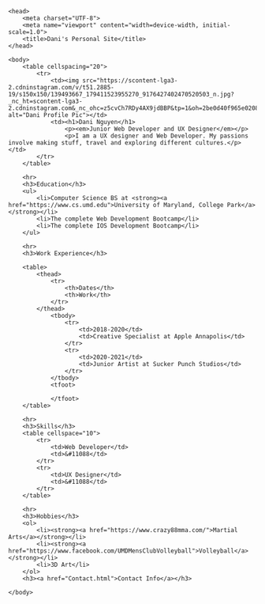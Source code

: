 <!DOCTYPE html>
<html lang="en">

    <head>
        <meta charset="UTF-8">
        <meta name="viewport" content="width=device-width, initial-scale=1.0">
        <title>Dani's Personal Site</title>
    </head>

    <body>
        <table cellspacing="20">
            <tr>
                <td><img src="https://scontent-lga3-2.cdninstagram.com/v/t51.2885-19/s150x150/139493667_179411523955270_9176427402470520503_n.jpg?_nc_ht=scontent-lga3-2.cdninstagram.com&_nc_ohc=z5cvCh7RDy4AX9jdBBP&tp=1&oh=2be0d40f965e020872cd285aa3758cc5&oe=604D218A" alt="Dani Profile Pic"></td>
                <td><h1>Dani Nguyen</h1>
                    <p><em>Junior Web Developer and UX Designer</em></p>
                    <p>I am a UX designer and Web Developer. My passions involve making stuff, travel and exploring different cultures.</p></td>
            </tr>
        </table>

        <hr>
        <h3>Education</h3>
        <ul>
            <li>Computer Science BS at <strong><a href="https://www.cs.umd.edu">University of Maryland, College Park</a></strong></li>
            <li>The complete Web Development Bootcamp</li>
            <li>The complete IOS Development Bootcamp</li>
        </ul>

        <hr>
        <h3>Work Experience</h3>

        <table>
            <thead>
                <tr>
                    <th>Dates</th>
                    <th>Work</th>
                </tr>
            </thead>
                <tbody>
                    <tr>
                        <td>2018-2020</td>
                        <td>Creative Specialist at Apple Annapolis</td>
                    </tr>
                    <tr>
                        <td>2020-2021</td>
                        <td>Junior Artist at Sucker Punch Studios</td>
                    </tr>
                </tbody>
                <tfoot>

                </tfoot>  
        </table>

        <hr>
        <h3>Skills</h3>
        <table cellspace="10">
            <tr>
                <td>Web Developer</td>
                <td>&#11088</td>
            </tr>
            <tr>
                <td>UX Designer</td>
                <td>&#11088</td>
            </tr>
        </table>

        <hr>
        <h3>Hobbies</h3>
        <ol>
            <li><strong><a href="https://www.crazy88mma.com/">Martial Arts</a></strong></li>
            <li><strong><a href="https://www.facebook.com/UMDMensClubVolleyball">Volleyball</a></strong></li>
            <li>3D Art</li>
        </ol>
        <h3><a href="Contact.html">Contact Info</a></h3>
       
    </body> 

</html>
